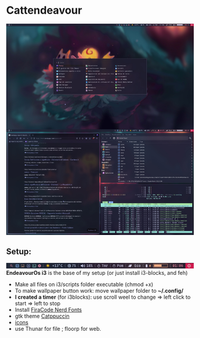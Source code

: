 # Cattendeavour
![Desktop](rofi_foto.jpg)
## Setup:
![Desktop](barra.png)
**EndeavourOs i3** is the base of my setup (or just install i3-blocks, and feh)
* Make all files on i3/scripts folder executable (chmod +x)
* To make wallpaper button work: move wallpaper folder to **~/.config/**
* **I created a timer** (for i3blocks): use scroll weel to change => left click to start => left to stop
* Install [FiraCode Nerd Fonts](https://www.nerdfonts.com/font-downloads)
* gtk theme [Catppuccin](https://aur.archlinux.org/packages/catppuccin-gtk-theme-mocha)
* [icons](https://github.com/ljmill/catppuccin-icons)
* use Thunar for file ; floorp for web.

